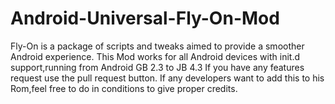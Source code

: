 Android-Universal-Fly-On-Mod
=============================

Fly-On is a package of scripts and tweaks aimed to provide a smoother Android experience.
This Mod works for all Android devices with init.d support,running from Android GB 2.3 to JB 4.3 
If you have any features request use the pull request button.
If any developers want to add this to his Rom,feel free to do in conditions to give proper credits.